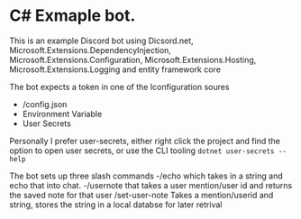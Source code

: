 # C# Exmaple bot.

This is an example Discord bot using Dicsord.net, Microsoft.Extensions.DependencyInjection, Microsoft.Extensions.Configuration, Microsoft.Extensions.Hosting, Microsoft.Extensions.Logging and entity framework core

The bot expects a token in one of the Iconfiguration soures
 - /config.json
 - Environment Variable
 - User Secrets

Personally I prefer user-secrets, either right click the project and find the option to open user secrets, or use the CLI tooling `dotnet user-secrets --help`

The bot sets up three slash commands
-/echo which takes in a string and echo that into chat.
-/usernote that takes a user mention/user id and returns the saved note for that user
/set-user-note Takes a mention/userid and string, stores the string in a local databse for later retrival

